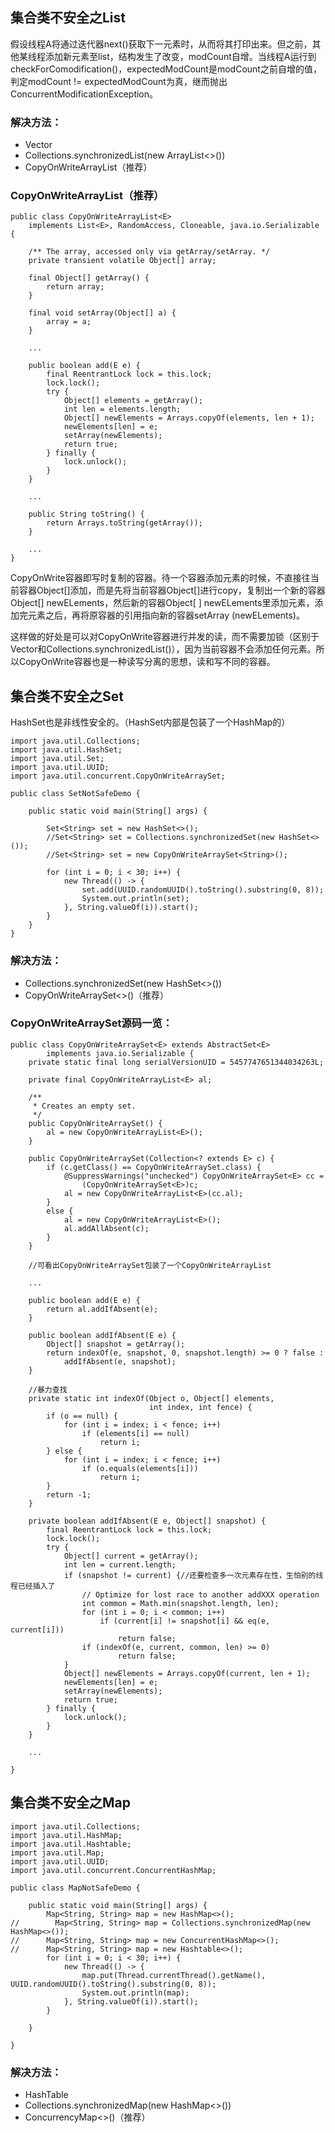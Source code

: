 

## 集合类不安全之List

假设线程A将通过迭代器next()获取下一元素时，从而将其打印出来。但之前，其他某线程添加新元素至list，结构发生了改变，modCount自增。当线程A运行到checkForComodification()，expectedModCount是modCount之前自增的值，判定modCount != expectedModCount为真，继而抛出ConcurrentModificationException。

### 解决方法：

- Vector
- Collections.synchronizedList(new ArrayList<>())
- CopyOnWriteArrayList（推荐）

### CopyOnWriteArrayList（推荐）

```
public class CopyOnWriteArrayList<E>
    implements List<E>, RandomAccess, Cloneable, java.io.Serializable {

    /** The array, accessed only via getArray/setArray. */
    private transient volatile Object[] array;
    
    final Object[] getArray() {
        return array;
    }

    final void setArray(Object[] a) {
        array = a;
    }
    
    ...
    
	public boolean add(E e) {
        final ReentrantLock lock = this.lock;
        lock.lock();
        try {
            Object[] elements = getArray();
            int len = elements.length;
            Object[] newElements = Arrays.copyOf(elements, len + 1);
            newElements[len] = e;
            setArray(newElements);
            return true;
        } finally {
            lock.unlock();
        }
    }
    
    ...
    
    public String toString() {
        return Arrays.toString(getArray());
    }
    
    ...
}

```

CopyOnWrite容器即写时复制的容器。待一个容器添加元素的时候，不直接往当前容器Object[]添加，而是先将当前容器Object[]进行copy，复制出一个新的容器Object[] newELements，然后新的容器Object[ ] newELements里添加元素，添加完元素之后，再将原容器的引用指向新的容器setArray (newELements)。

这样做的好处是可以对CopyOnWrite容器进行并发的读，而不需要加锁（区别于Vector和Collections.synchronizedList()），因为当前容器不会添加任何元素。所以CopyOnWrite容器也是一种读写分离的思想，读和写不同的容器。

## 集合类不安全之Set

HashSet也是非线性安全的。（HashSet内部是包装了一个HashMap的）

```
import java.util.Collections;
import java.util.HashSet;
import java.util.Set;
import java.util.UUID;
import java.util.concurrent.CopyOnWriteArraySet;

public class SetNotSafeDemo {
	
	public static void main(String[] args) {
		
		Set<String> set = new HashSet<>();
		//Set<String> set = Collections.synchronizedSet(new HashSet<>());
		//Set<String> set = new CopyOnWriteArraySet<String>();
		
        for (int i = 0; i < 30; i++) {
            new Thread(() -> {
                set.add(UUID.randomUUID().toString().substring(0, 8));
                System.out.println(set);
            }, String.valueOf(i)).start();
        }
	}	
}

```

### 解决方法：

- Collections.synchronizedSet(new HashSet<>())
- CopyOnWriteArraySet<>()（推荐）

### CopyOnWriteArraySet源码一览：

```
public class CopyOnWriteArraySet<E> extends AbstractSet<E>
        implements java.io.Serializable {
    private static final long serialVersionUID = 5457747651344034263L;

    private final CopyOnWriteArrayList<E> al;

    /**
     * Creates an empty set.
     */
    public CopyOnWriteArraySet() {
        al = new CopyOnWriteArrayList<E>();
    }

    public CopyOnWriteArraySet(Collection<? extends E> c) {
        if (c.getClass() == CopyOnWriteArraySet.class) {
            @SuppressWarnings("unchecked") CopyOnWriteArraySet<E> cc =
                (CopyOnWriteArraySet<E>)c;
            al = new CopyOnWriteArrayList<E>(cc.al);
        }
        else {
            al = new CopyOnWriteArrayList<E>();
            al.addAllAbsent(c);
        }
    }
 
    //可看出CopyOnWriteArraySet包装了一个CopyOnWriteArrayList
    
    ...
    
    public boolean add(E e) {
        return al.addIfAbsent(e);
    }
    
    public boolean addIfAbsent(E e) {
        Object[] snapshot = getArray();
        return indexOf(e, snapshot, 0, snapshot.length) >= 0 ? false :
            addIfAbsent(e, snapshot);
    }
    
    //暴力查找
    private static int indexOf(Object o, Object[] elements,
                               int index, int fence) {
        if (o == null) {
            for (int i = index; i < fence; i++)
                if (elements[i] == null)
                    return i;
        } else {
            for (int i = index; i < fence; i++)
                if (o.equals(elements[i]))
                    return i;
        }
        return -1;
    }

    private boolean addIfAbsent(E e, Object[] snapshot) {
        final ReentrantLock lock = this.lock;
        lock.lock();
        try {
            Object[] current = getArray();
            int len = current.length;
            if (snapshot != current) {//还要检查多一次元素存在性，生怕别的线程已经插入了
                // Optimize for lost race to another addXXX operation
                int common = Math.min(snapshot.length, len);
                for (int i = 0; i < common; i++)
                    if (current[i] != snapshot[i] && eq(e, current[i]))
                        return false;
                if (indexOf(e, current, common, len) >= 0)
                        return false;
            }
            Object[] newElements = Arrays.copyOf(current, len + 1);
            newElements[len] = e;
            setArray(newElements);
            return true;
        } finally {
            lock.unlock();
        }
    }
    
    ...
        
}

```

## 集合类不安全之Map

```
import java.util.Collections;
import java.util.HashMap;
import java.util.Hashtable;
import java.util.Map;
import java.util.UUID;
import java.util.concurrent.ConcurrentHashMap;

public class MapNotSafeDemo {

	public static void main(String[] args) {
        Map<String, String> map = new HashMap<>();
//        Map<String, String> map = Collections.synchronizedMap(new HashMap<>());
//		Map<String, String> map = new ConcurrentHashMap<>();
//		Map<String, String> map = new Hashtable<>();
        for (int i = 0; i < 30; i++) {
            new Thread(() -> {
                map.put(Thread.currentThread().getName(), UUID.randomUUID().toString().substring(0, 8));
                System.out.println(map);
            }, String.valueOf(i)).start();
        }

	}

}

```

### 解决方法：

- HashTable
- Collections.synchronizedMap(new HashMap<>())
- ConcurrencyMap<>()（推荐）